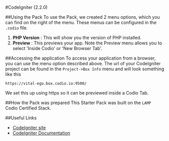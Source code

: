 #CodeIgniter (2.2.0)

##Using the Pack
To use the Pack, we created 2 menu options, which you can find on the right of the menu. These menus can be configured in the `.codio` file.

1. **PHP Version** : This will show you the version of PHP installed.
1. **Preview** : This previews your app. Note the Preview menu allows you to select 'Inside Codio' or 'New Browser Tab'. 

##Accessing the application
To access your application from a browser, you can use the menu option described above. The url of your CodeIgniter project can be found in the `Project->Box Info` menu and will look something like this

```
https://vital-ego.box.codio.io:9500/
```

We set this up using https so it can be previewed inside a Codio Tab.

##How the Pack was prepared
This Starter Pack was built on the `LAMP` Codio Certified Stack.

##Useful Links

- [CodeIgniter site](http://www.codeigniter.com/)
- [CodeIgniter Documentation](http://www.codeigniter.com/user_guide/)